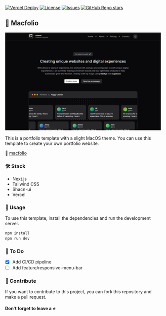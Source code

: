 [![Vercel Deploy](https://deploy-badge.vercel.app/vercel/msaf-macintosh)](msaf-macintosh.vercel.app)
[![License](https://img.shields.io/github/license/msafdev/macfolio)](https://github.com/msafdev/macfolio/blob/main/LICENSE.txt)
[![Issues](https://img.shields.io/github/issues/msafdev/macfolio)](https://github.com/msafdev/macfolio/issues)
[![GitHub Repo stars](https://img.shields.io/github/stars/msafdev/macfolio?style=flat&color=yellow)](https://github.com/msafdev/macfolio/stargazers)

## 🍎 Macfolio

![Image](https://raw.githubusercontent.com/msafdev/macfolio/main/public/cover.png)

This is a portfolio template with a slight MacOS theme. You can use this template to create your own portfolio website.

🔗 [macfolio](https://mac.msaf.tech)

### 🛠️ Stack

- Next.js
- Tailwind CSS
- Shacn-ui
- Vercel

### 🚀 Usage

To use this template, install the dependencies and run the development server.

```bash
npm install
npm run dev
```

### 🚦 To Do

- [x] Add CI/CD pipeline
- [ ] Add feature/responsive-menu-bar

### 📝 Contribute

If you want to contribute to this project, you can fork this repository and make a pull request.

#### Don't forget to leave a ⭐️